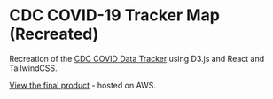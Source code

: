 # CDC COVID-19 Tracker Map (Recreated)

Recreation of the [CDC COVID Data Tracker](https://covid.cdc.gov/covid-data-tracker/#maps_percent-covid-deaths) using D3.js and React and TailwindCSS.

[View the final product](http://cdc-covid-viz.zgallegos.com/) - hosted on AWS.
